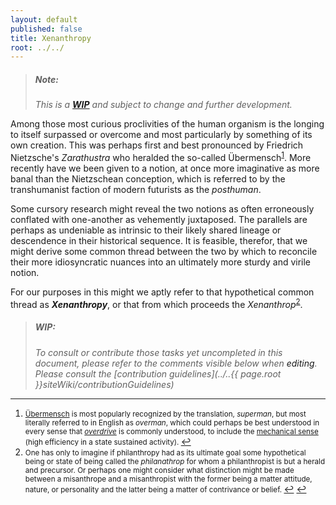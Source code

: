 ```yaml
---
layout: default
published: false
title: Xenanthropy
root: ../../
---
```


> ##### Note:
>  *This is a **[WIP](#wip)** and subject to change and further development.*

Among those most curious proclivities of the human organism is the longing to itself surpassed or overcome and most particularly by something of its own creation.  This was perhaps first and best pronounced by Friedrich Nietzsche's *Zarathustra* who heralded the so-called Übermensch<sup id="a1">[1](#f1)</sup>.  More recently have we been given to a notion, at once more imaginative as more banal than the Nietzschean conception, which is referred to by the transhumanist faction of modern futurists as the *posthuman*.

Some cursory research might reveal the two notions as often erroneously conflated with one-another as vehemently juxtaposed.  The parallels are perhaps as undeniable as intrinsic to their likely shared lineage or descendence in their historical sequence.  It is feasible, therefor, that we might derive some common thread between the two by which to reconcile their more idiosyncratic nuances into an ultimately more sturdy and virile notion.

For our purposes in this might we aptly refer to that hypothetical common thread as ***Xenanthropy***, or that from which proceeds the *Xenanthrop*<sup id="a2">[2](#f2)</sup>.

> ##### WIP:
>  *To consult or contribute those tasks yet uncompleted in this document, please refer to the comments visible below when <a onclick="goToGitHub('{{ site.github.repo }}', '{{ page.path }}')" title="edit on GitHub" class="link">editing</a>.  Please consult the [contribution guidelines](../..{{ page.root }}siteWiki/contributionGuidelines)*

<!--
#TODO: explain the use of *xen-* versus *post-* or *neo-*, for instance, particularly as it derives from Nietzsche's conception of the Übermensch as a being not fully understandable or relatable (really, wholly alien) from the limits of a human perspective nor relating to a *human, all too human* perspective. id:11
#TODO: explain the proposed method of developing/exploring Xenanthropy by means of a single collaborative and iterative document which might ultimately be published in any number of ways (on [gitbook](https://www.gitbook.com/book/rapidexpedition/xenanthropy/), to start with, but otherwise developed [here](https://github.com/rapidExpedition/Xenanthropy)), but also explain the idea that behind the document will be a more rapidly iterative wiki for that document to reference or otherwise draw off of. id:12
#TODO: explain the manner in which rapidExpedition stands as an onramp to Xenanthropy which is the core and very purpose of the organization. id:13
-->

---

 1. <small id="f1"> [Übermensch](https://en.wikipedia.org/wiki/%C3%9Cbermensch) is most popularly recognized by the translation, *superman*, but most literally referred to in English as *overman*, which could perhaps be best understood in every sense that *[overdrive](https://en.wiktionary.org/wiki/overdrive)* is commonly understood, to include the [mechanical sense](https://en.wikipedia.org/wiki/Overdrive_(mechanics)) (high efficiency in a state sustained activity). </small> [↩](#a1)
 2. <small id="f2"> One has only to imagine if philanthropy had as its ultimate goal some hypothetical being or state of being called the *philanathrop* for whom a philanthropist is but a herald and precursor.  Or perhaps one might consider what distinction might be made between a misanthrope and a misanthropist with the former being a matter attitude, nature, or personality and the latter being a matter of contrivance or belief. </small> [↩](#a2) </small> [↩](#a2)
